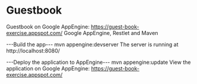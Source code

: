 # Guestbook
Guestbook on Google AppEngine: https://guest-book-exercise.appspot.com/
Google AppEngine, Restlet and Maven

---Build the app---
mvn appengine:devserver
The server is running at http://localhost:8080/

---Deploy the application to AppEngine---
mvn appengine:update
View the application on Google AppEngine: https://guest-book-exercise.appspot.com/
